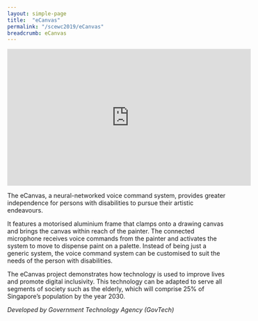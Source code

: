 ```yaml
---
layout: simple-page
title:  "eCanvas"
permalink: "/scewc2019/eCanvas"
breadcrumb: eCanvas
---
```


<div class="bp-youtube">
  <iframe width="560" height="315" src="https://www.youtube.com/embed/tTio3SsVMvc" frameborder="0" allow="accelerometer; autoplay; encrypted-media; gyroscope; picture-in-picture" allowfullscreen></iframe>
</div>

The eCanvas, a neural-networked voice command system, provides greater independence for persons with disabilities to pursue their artistic endeavours.
 
It features a motorised aluminium frame that clamps onto a drawing canvas and brings the canvas within reach of the painter. The connected microphone receives voice commands from the painter and activates the system to move to dispense paint on a palette. Instead of being just a generic system, the voice command system can be customised to suit the needs of the person with disabilities.
 
The eCanvas project demonstrates how technology is used to improve lives and promote digital inclusivity. This technology can be adapted to serve all segments of society such as the elderly, which will comprise 25% of Singapore’s population by the year 2030.

*Developed by Government Technology Agency (GovTech)*
